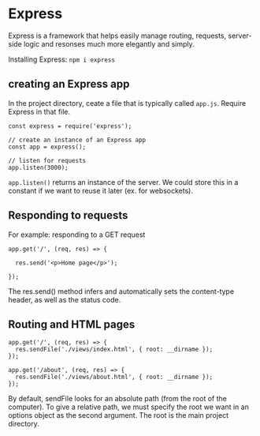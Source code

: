 # Express

Express is a framework that helps easily manage routing, requests, server-side logic and resonses much more elegantly and simply. 

Installing Express: `npm i express`

## creating an Express app

In the project directory, ceate a file that is typically called `app.js`. Require Express in that file. 

```
const express = require('express');

// create an instance of an Express app
const app = express(); 

// listen for requests
app.listen(3000);   

```

`app.listen()` returns an instance of the server. We could store this in a constant if we want to reuse it later (ex. for websockets).

## Responding to requests

For example: responding to a GET request
```
app.get('/', (req, res) => {

  res.send('<p>Home page</p>');

});
```

The res.send() method infers and automatically sets the content-type header, as well as the status code.

## Routing and HTML pages

```
app.get('/', (req, res) => {
  res.sendFile('./views/index.html', { root: __dirname });
});

app.get('/about', (req, res) => {
  res.sendFile('./views/about.html', { root: __dirname });
});
```

By default, sendFile looks for an absolute path (from the root of the computer). To give a relative path, we must specify the root we want in an options object as the second argument. 
The root is the main project directory. 




